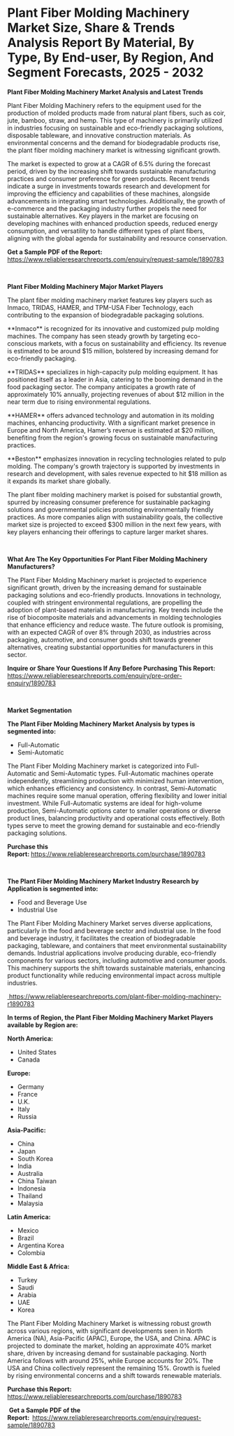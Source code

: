 <p><h1>Plant Fiber Molding Machinery Market Size, Share & Trends Analysis Report By Material, By Type, By End-user, By Region, And Segment Forecasts, 2025 - 2032</h1></p><p><strong>Plant Fiber Molding Machinery Market Analysis and Latest Trends</strong></p>
<p><p>Plant Fiber Molding Machinery refers to the equipment used for the production of molded products made from natural plant fibers, such as coir, jute, bamboo, straw, and hemp. This type of machinery is primarily utilized in industries focusing on sustainable and eco-friendly packaging solutions, disposable tableware, and innovative construction materials. As environmental concerns and the demand for biodegradable products rise, the plant fiber molding machinery market is witnessing significant growth.</p><p>The market is expected to grow at a CAGR of 6.5% during the forecast period, driven by the increasing shift towards sustainable manufacturing practices and consumer preference for green products. Recent trends indicate a surge in investments towards research and development for improving the efficiency and capabilities of these machines, alongside advancements in integrating smart technologies. Additionally, the growth of e-commerce and the packaging industry further propels the need for sustainable alternatives. Key players in the market are focusing on developing machines with enhanced production speeds, reduced energy consumption, and versatility to handle different types of plant fibers, aligning with the global agenda for sustainability and resource conservation.</p></p>
<p><strong>Get a Sample PDF of the Report:&nbsp;</strong> <a href="https://www.reliableresearchreports.com/enquiry/request-sample/1890783?utm_campaign=3003&utm_medium=2&utm_source=Github&utm_content=ia&utm_term=12042025&utm_id=plant-fiber-molding-machinery">https://www.reliableresearchreports.com/enquiry/request-sample/1890783</a></p>
<p>&nbsp;</p>
<p><strong>Plant Fiber Molding Machinery Major Market Players</strong></p>
<p><p>The plant fiber molding machinery market features key players such as Inmaco, TRIDAS, HAMER, and TPM-USA Fiber Technology, each contributing to the expansion of biodegradable packaging solutions.</p><p>**Inmaco** is recognized for its innovative and customized pulp molding machines. The company has seen steady growth by targeting eco-conscious markets, with a focus on sustainability and efficiency. Its revenue is estimated to be around $15 million, bolstered by increasing demand for eco-friendly packaging.</p><p>**TRIDAS** specializes in high-capacity pulp molding equipment. It has positioned itself as a leader in Asia, catering to the booming demand in the food packaging sector. The company anticipates a growth rate of approximately 10% annually, projecting revenues of about $12 million in the near term due to rising environmental regulations.</p><p>**HAMER** offers advanced technology and automation in its molding machines, enhancing productivity. With a significant market presence in Europe and North America, Hamer’s revenue is estimated at $20 million, benefiting from the region's growing focus on sustainable manufacturing practices.</p><p>**Beston** emphasizes innovation in recycling technologies related to pulp molding. The company's growth trajectory is supported by investments in research and development, with sales revenue expected to hit $18 million as it expands its market share globally.</p><p>The plant fiber molding machinery market is poised for substantial growth, spurred by increasing consumer preference for sustainable packaging solutions and governmental policies promoting environmentally friendly practices. As more companies align with sustainability goals, the collective market size is projected to exceed $300 million in the next few years, with key players enhancing their offerings to capture larger market shares.</p></p>
<p>&nbsp;</p>
<p><strong>What Are The Key Opportunities For Plant Fiber Molding Machinery Manufacturers?</strong></p>
<p><p>The Plant Fiber Molding Machinery market is projected to experience significant growth, driven by the increasing demand for sustainable packaging solutions and eco-friendly products. Innovations in technology, coupled with stringent environmental regulations, are propelling the adoption of plant-based materials in manufacturing. Key trends include the rise of biocomposite materials and advancements in molding technologies that enhance efficiency and reduce waste. The future outlook is promising, with an expected CAGR of over 8% through 2030, as industries across packaging, automotive, and consumer goods shift towards greener alternatives, creating substantial opportunities for manufacturers in this sector.</p></p>
<p><strong>Inquire or Share Your Questions If Any Before Purchasing This Report:</strong> <a href="https://www.reliableresearchreports.com/enquiry/pre-order-enquiry/1890783?utm_campaign=3003&utm_medium=2&utm_source=Github&utm_content=ia&utm_term=12042025&utm_id=plant-fiber-molding-machinery">https://www.reliableresearchreports.com/enquiry/pre-order-enquiry/1890783</a></p>
<p>&nbsp;</p>
<p><strong>Market Segmentation</strong></p>
<p><strong>The Plant Fiber Molding Machinery Market Analysis by types is segmented into:</strong></p>
<p><ul><li>Full-Automatic</li><li>Semi-Automatic</li></ul></p>
<p><p>The Plant Fiber Molding Machinery market is categorized into Full-Automatic and Semi-Automatic types. Full-Automatic machines operate independently, streamlining production with minimized human intervention, which enhances efficiency and consistency. In contrast, Semi-Automatic machines require some manual operation, offering flexibility and lower initial investment. While Full-Automatic systems are ideal for high-volume production, Semi-Automatic options cater to smaller operations or diverse product lines, balancing productivity and operational costs effectively. Both types serve to meet the growing demand for sustainable and eco-friendly packaging solutions.</p></p>
<p><strong>Purchase this Report:&nbsp;</strong><a href="https://www.reliableresearchreports.com/purchase/1890783?utm_campaign=3003&utm_medium=2&utm_source=Github&utm_content=ia&utm_term=12042025&utm_id=plant-fiber-molding-machinery">https://www.reliableresearchreports.com/purchase/1890783</a></p>
<p>&nbsp;</p>
<p><strong>The Plant Fiber Molding Machinery Market Industry Research by Application is segmented into:</strong></p>
<p><ul><li>Food and Beverage Use</li><li>Industrial Use</li></ul></p>
<p><p>The Plant Fiber Molding Machinery Market serves diverse applications, particularly in the food and beverage sector and industrial use. In the food and beverage industry, it facilitates the creation of biodegradable packaging, tableware, and containers that meet environmental sustainability demands. Industrial applications involve producing durable, eco-friendly components for various sectors, including automotive and consumer goods. This machinery supports the shift towards sustainable materials, enhancing product functionality while reducing environmental impact across multiple industries.</p></p>
<p><a href="https://www.reliableresearchreports.com/plant-fiber-molding-machinery-r1890783?utm_campaign=3003&utm_medium=2&utm_source=Github&utm_content=ia&utm_term=12042025&utm_id=plant-fiber-molding-machinery">&nbsp;https://www.reliableresearchreports.com/plant-fiber-molding-machinery-r1890783</a></p>
<p><strong>In terms of Region, the Plant Fiber Molding Machinery Market Players available by Region are:</strong></p>
<p>
    <p> <strong> North America: </strong>
        <ul>
            <li>United States</li>
            <li>Canada</li>
        </ul>
        </p> 
    <p> <strong> Europe: </strong>
        <ul>
            <li>Germany</li>
            <li>France</li>
            <li>U.K.</li>
            <li>Italy</li>
            <li>Russia</li>
        </ul>
        </p> 
    <p> <strong> Asia-Pacific: </strong>
        <ul>
            <li>China</li>
            <li>Japan</li>
            <li>South Korea</li>
            <li>India</li>
            <li>Australia</li>
            <li>China Taiwan</li>
            <li>Indonesia</li>
            <li>Thailand</li>
            <li>Malaysia</li>
        </ul>
        </p> 
    <p> <strong> Latin America: </strong>
        <ul>
            <li>Mexico</li>
            <li>Brazil</li>
            <li>Argentina Korea</li>
            <li>Colombia</li>
        </ul>
        </p> 
    <p> <strong> Middle East & Africa: </strong>
        <ul>
            <li>Turkey</li>
            <li>Saudi</li>
            <li>Arabia</li>
            <li>UAE</li>
            <li>Korea</li>
        </ul>
    </p>
    </p>
<p><p>The Plant Fiber Molding Machinery Market is witnessing robust growth across various regions, with significant developments seen in North America (NA), Asia-Pacific (APAC), Europe, the USA, and China. APAC is projected to dominate the market, holding an approximate 40% market share, driven by increasing demand for sustainable packaging. North America follows with around 25%, while Europe accounts for 20%. The USA and China collectively represent the remaining 15%. Growth is fueled by rising environmental concerns and a shift towards renewable materials.</p></p>
<p><strong>Purchase this Report: </strong><a href="https://www.reliableresearchreports.com/purchase/1890783?utm_campaign=3003&utm_medium=2&utm_source=Github&utm_content=ia&utm_term=12042025&utm_id=plant-fiber-molding-machinery">https://www.reliableresearchreports.com/purchase/1890783</a></p>
<p>&nbsp;<strong>Get a Sample PDF of the Report:&nbsp;&nbsp;</strong><a href="https://www.reliableresearchreports.com/enquiry/request-sample/1890783?utm_campaign=3003&utm_medium=2&utm_source=Github&utm_content=ia&utm_term=12042025&utm_id=plant-fiber-molding-machinery">https://www.reliableresearchreports.com/enquiry/request-sample/1890783</a></p>
<p><strong></strong></p>
<p><p></p><p></p><p></p></p>